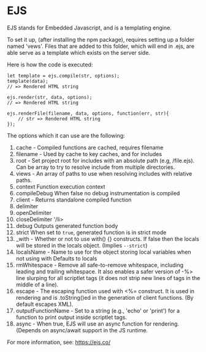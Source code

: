 # EJS

EJS stands for Embedded Javascript, and is a templating engine. 

To set it up, (after installing the npm package), requires setting up a folder named 'vews'. Files that are added to this folder, which will end in .ejs, are able serve as a template which exists on the server side. 

Here is how the code is executed:

```
let template = ejs.compile(str, options);
template(data);
// => Rendered HTML string

ejs.render(str, data, options);
// => Rendered HTML string

ejs.renderFile(filename, data, options, function(err, str){
    // str => Rendered HTML string
});
```

The options which it can use are the following: 

1. cache - Compiled functions are cached, requires filename
1. filename - Used by cache to key caches, and for includes
1. root - Set project root for includes with an absolute path (e.g, /file.ejs). Can be array to try to resolve include from multiple directories.
1. views - An array of paths to use when resolving includes with relative paths.
1. context Function execution context
1. compileDebug When false no debug instrumentation is compiled
1. client - Returns standalone compiled function
1. delimiter
1. openDelimiter
1. closeDelimiter '/li>
1. debug Outputs generated function body
1. strict When set to `true`, generated function is in strict mode
1. _with - Whether or not to use with() {} constructs. If false then the locals will be stored in the locals object. (Implies `--strict`)
1. localsName - Name to use for the object storing local variables when not using with Defaults to locals
1. rmWhitespace - Remove all safe-to-remove whitespace, including leading and trailing whitespace. It also enables a safer version of -%> line slurping for all scriptlet tags (it does not strip new lines of tags in the middle of a line).
1. escape - The escaping function used with <%= construct. It is used in rendering and is .toString()ed in the generation of client functions. (By default escapes XML).
1. outputFunctionName - Set to a string (e.g., 'echo' or 'print') for a function to print output inside scriptlet tags.
1. async - When true, EJS will use an async function for rendering. (Depends on async/await support in the JS runtime.

For more information, see: https://ejs.co/